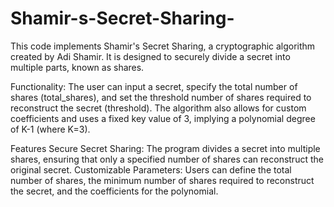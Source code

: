 # Shamir-s-Secret-Sharing-
This code implements Shamir's Secret Sharing, a cryptographic algorithm created by Adi Shamir. It is designed to securely divide a secret into multiple parts, known as shares.

Functionality:
The user can input a secret, specify the total number of shares (total_shares), and set the threshold number of shares required to reconstruct the secret (threshold). The algorithm also allows for custom coefficients and uses a fixed key value of 3, implying a polynomial degree of K-1 (where K=3).

Features
Secure Secret Sharing:
The program divides a secret into multiple shares, ensuring that only a specified number of shares can reconstruct the original secret.
Customizable Parameters:
Users can define the total number of shares, the minimum number of shares required to reconstruct the secret, and the coefficients for the polynomial.
